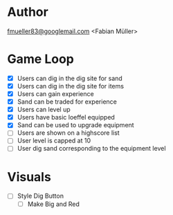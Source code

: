 # Author

fmueller83@googlemail.com <Fabian Müller>

# Game Loop

- [x] Users can dig in the dig site for sand
- [x] Users can dig in the dig site for items
- [x] Users can gain experience
- [x] Sand can be traded for experience
- [x] Users can level up
- [x] Users have basic loeffel equipped
- [x] Sand can be used to upgrade equipment
- [ ] Users are shown on a highscore list
- [ ] User level is capped at 10
- [ ] User dig sand corresponding to the equipment level

# Visuals

- [ ] Style Dig Button
    - [ ] Make Big and Red
